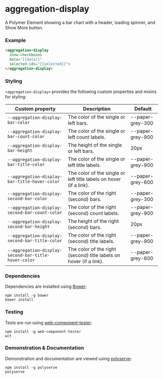 # aggregation-display

A Polymer Element showing a bar chart with a header, loading spinner, and Show More button.

### Example
```html
<aggregation-display
  show-checkboxes
  data="[[data]]"
  selected-ids="{{selected}}">
</aggregation-display>
```

### Styling

`<aggregation-display>` provides the following custom properties and mixins for styling:

Custom property                                      | Description                                                         | Default
-----------------------------------------------------|---------------------------------------------------------------------|--------
`--aggregation-display-bar-color`                    | The color of the single or left bars.                               | --paper-grey-300
`--aggregation-display-bar-count-color`              | The color of the single or left count labels.                       | --paper-grey-900
`--aggregation-display-bar-height`                   | The height of the single or left bars.                              | 20px
`--aggregation-display-bar-title-color`              | The color of the single or left title labels.                       | --paper-grey-900
`--aggregation-display-bar-title-hover-color`        | The color of the single or left title labels on hover (if a link).  | --paper-grey-600
`--aggregation-display-second-bar-color`             | The color of the right (second) bars.                               | --paper-grey-300
`--aggregation-display-second-bar-count-color`       | The color of the right (second) count labels.                       | --paper-grey-900
`--aggregation-display-second-bar-height`            | The height of the right (second) bars.                              | 20px
`--aggregation-display-second-bar-title-color`       | The color of the right (second) title labels.                       | --paper-grey-900
`--aggregation-display-second-bar-title-hover-color` | The color of the right (second) title labels on hover (if a link).  | --paper-grey-600

### Dependencies

Dependencies are installed using [Bower](http://bower.io/):

    npm install -g bower
    bower install

### Testing

Tests are run using [web-component-tester](https://github.com/Polymer/web-component-tester):

    npm install -g web-component-tester
    wct

### Demonstration & Documentation

Demonstration and documentation are viewed using [polyserve](https://github.com/PolymerLabs/polyserve):

    npm install -g polyserve
    polyserve

